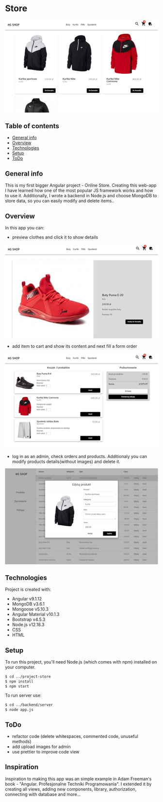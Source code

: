 # Store 
![Page view - jackets](./src/assets/screens_github/jackets.jpg)
## Table of contents
* [General info](#general-info)
* [Overview](#overwiev)
* [Technologies](#technologies)
* [Setup](#setup)
* [ToDo](#todo)

## General info
This is my first bigger Angular project - Online Store. Creating this web-app I have learned how one of the most popular JS framework works and how to use it. Additionally, I wrote a backend in Node.js and choose MongoDB to store data, so you can easily modify and delete items..

## Overview
In this app you can:
* preview clothes and click it to show details

![Page view - shoes](./src/assets/screens_github/shoe.jpg)

* add item to cart and show its content and next fill a form order

![Page view - summary](./src/assets/screens_github/summary.jpg)

* log in as an admin, check orders and products. Additionaly you can modify products details(without images) and delete it.

![Page view - edit product](./src/assets/screens_github/edit.jpg)

## Technologies
Project is created with:
* Angular v9.1.12
* MongoDB v3.6.1
* Mongoose v5.10.3
* Angular Material v10.1.3
* Bootstrap v4.5.3
* Node.js v12.18.3
* CSS
* HTML

## Setup
To run this project, you'll need Node.js (which comes with npm) installed on your computer. 
```
$ cd ../project-store
$ npm install
$ npm start
```

To run server use:
```
$ cd ../backend/server
$ node app.js
```

## ToDo
* refactor code (delete whitespaces, commented code, unuseful methods)
* add upload images for admin
* use prettier to improve code view


## Inspiration
Inspiration to making this app was an simple example in Adam Freeman's book - "Angular. Profesjonalne Techniki Programowania". I extended it by creating all views, adding new components, library, authorization, connecting with database and more...
